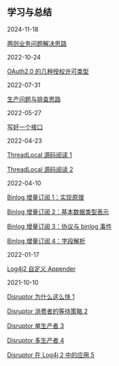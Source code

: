 ## 学习与总结

2024-11-18

[两则业务问题解决思路](https://github.com/notayessir/blog/blob/main/articles/2024-11-10-Slow-SQL.md)

2022-10-24

[OAuth2.0 的几种授权许可类型](https://github.com/notayessir/blog/blob/main/articles/2022-10-24-OAuth2.md)

2022-07-31

[生产问题与排查思路](https://github.com/notayessir/blog/blob/main/articles/2022-07-31-Solution.md)

2022-05-27

[写好一个接口](https://github.com/notayessir/blog/blob/main/articles/2022-05-27-Interface.md)

2022-04-23

[ThreadLocal 源码阅读 1](https://github.com/notayessir/blog/blob/main/articles/2022-04-23-ThreadLocal-1.md)

[ThreadLocal 源码阅读 2](https://github.com/notayessir/blog/blob/main/articles/2022-04-23-ThreadLocal-1.md)

2022-04-10

[Binlog 增量订阅 1：实现原理](https://github.com/notayessir/blog/blob/main/articles/2022-04-10-Binlog-Subscribe-1.md)

[Binlog 增量订阅 2：基本数据类型表示](https://github.com/notayessir/blog/blob/main/articles/2022-04-10-Binlog-Subscribe-2.md)

[Binlog 增量订阅 3：协议与 binlog 事件](https://github.com/notayessir/blog/blob/main/articles/2022-04-10-Binlog-Subscribe-3.md)

[Binlog 增量订阅 4：字段解析](https://github.com/notayessir/blog/blob/main/articles/2022-04-10-Binlog-Subscribe-4.md)

2022-01-17

[Log4j2 自定义 Appender](https://github.com/notayessir/blog/blob/main/articles/2022-01-17-Log4j2-Appender.md)

2021-10-10

[Disruptor 为什么这么快 1](https://github.com/notayessir/blog/blob/main/articles/2021-10-10-Disruptor-1.md)

[Disruptor 消费者的等待策略 2](https://github.com/notayessir/blog/blob/main/articles/2021-10-10-Disruptor-2.md)

[Disruptor 单生产者 3](https://github.com/notayessir/blog/blob/main/articles/2021-10-10-Disruptor-3.md)

[Disruptor 多生产者 4](https://github.com/notayessir/blog/blob/main/articles/2021-10-10-Disruptor-4.md)

[Disruptor 在 Log4j 2 中的应用 5](https://github.com/notayessir/blog/blob/main/articles/2021-10-10-Disruptor-5.md)

